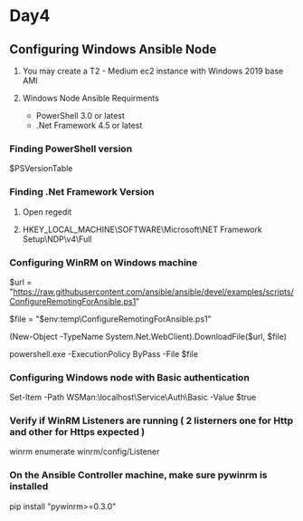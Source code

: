 # Day4


## Configuring Windows Ansible Node

1. You may create a T2 - Medium ec2 instance with Windows 2019 base AMI

2. Windows Node Ansible Requirments	
     - PowerShell 3.0 or latest
     - .Net Framework 4.5 or latest

### Finding PowerShell version

$PSVersionTable

### Finding .Net Framework Version

1. Open regedit

2. HKEY_LOCAL_MACHINE\SOFTWARE\Microsoft\NET Framework Setup\NDP\v4\Full

### Configuring WinRM on Windows machine

$url = "https://raw.githubusercontent.com/ansible/ansible/devel/examples/scripts/ConfigureRemotingForAnsible.ps1"

$file = "$env:temp\ConfigureRemotingForAnsible.ps1"

(New-Object -TypeName System.Net.WebClient).DownloadFile($url, $file)

powershell.exe -ExecutionPolicy ByPass -File $file

### Configuring Windows node with Basic authentication

Set-Item -Path WSMan:\localhost\Service\Auth\Basic -Value $true

### Verify if WinRM Listeners are running ( 2 listerners one for Http and other for Https expected )

winrm enumerate winrm/config/Listener

### On the Ansible Controller machine, make sure pywinrm is installed

pip install "pywinrm>=0.3.0"

